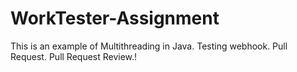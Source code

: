 # WorkTester-Assignment
This is an example of Multithreading in Java.
Testing webhook.
Pull Request.
Pull Request Review.!
